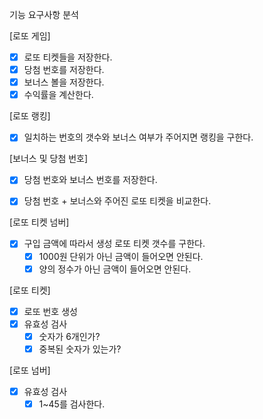 기능 요구사항 분석

[로또 게임]
- [x] 로또 티켓들을 저장한다.
- [x] 당첨 번호를 저장한다.
- [x] 보너스 볼을 저장한다.
- [x] 수익률을 계산한다.

[로또 랭킹]
- [x] 일치하는 번호의 갯수와 보너스 여부가 주어지면 랭킹을 구한다.

[보너스 및 당첨 번호]
- [x] 당첨 번호와 보너스 번호를 저장한다.
- [x] 당첨 번호 + 보너스와 주어진 로또 티켓을 비교한다.


[로또 티켓 넘버]
- [x] 구입 금액에 따라서 생성 로또 티켓 갯수를 구한다.
    - [x] 1000원 단위가 아닌 금액이 들어오면 안된다.
    - [x] 양의 정수가 아닌 금액이 들어오면 안된다.

[로또 티켓]
- [x] 로또 번호 생성
- [x] 유효성 검사
    - [x] 숫자가 6개인가?
    - [x] 중복된 숫자가 있는가?

[로또 넘버]
- [x] 유효성 검사
    - [x] 1~45를 검사한다.

